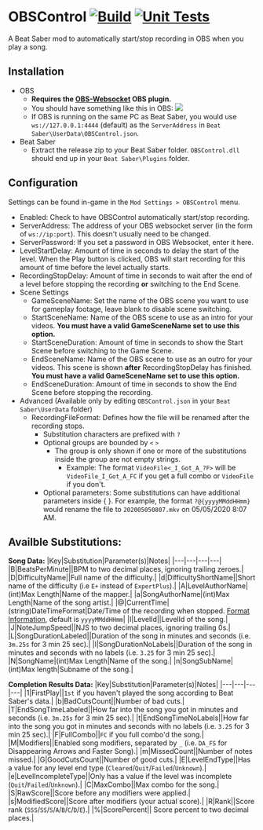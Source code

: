 # OBSControl [![Build](https://github.com/Zingabopp/OBSControl/workflows/Build/badge.svg?event=push)](https://github.com/Zingabopp/OBSControl/actions) [![Unit Tests](https://github.com/Zingabopp/OBSControl/workflows/Unit%20Tests/badge.svg?branch=master&event=push)](https://github.com/Zingabopp/OBSControl/actions)
A Beat Saber mod to automatically start/stop recording in OBS when you play a song.

## Installation
* OBS
  * **Requires the [OBS-Websocket](https://github.com/Palakis/obs-websocket/releases) OBS plugin.**
  * You should have something like this in OBS:
  ![](https://raw.githubusercontent.com/Zingabopp/OBSControl/master/Docs/OBSControl_OBS-Settings.png)
  * If OBS is running on the same PC as Beat Saber, you would use `ws://127.0.0.1:4444` (default) as the `ServerAddress` in `Beat Saber\UserData\OBSControl.json`.
* Beat Saber
  * Extract the release zip to your Beat Saber folder. `OBSControl.dll` should end up in your `Beat Saber\Plugins` folder.
  
## Configuration
Settings can be found in-game in the `Mod Settings > OBSControl` menu.
* Enabled: Check to have OBSControl automatically start/stop recording.
* ServerAddress: The address of your OBS websocket server (in the form of `ws://ip:port`). This doesn't usually need to be changed.
* ServerPassword: If you set a password in OBS Websocket, enter it here.
* LevelStartDelay: Amount of time in seconds to delay the start of the level. When the Play button is clicked, OBS will start recording for this amount of time before the level actually starts.
* RecordingStopDelay: Amount of time in seconds to wait after the end of a level before stopping the recording **or** switching to the End Scene.
* Scene Settings
  * GameSceneName: Set the name of the OBS scene you want to use for gameplay footage, leave blank to disable scene switching.
  * StartSceneName: Name of the OBS scene to use as an intro for your videos. **You must have a valid GameSceneName set to use this option.**
  * StartSceneDuration: Amount of time in seconds to show the Start Scene before switching to the Game Scene.
  * EndSceneName: Name of the OBS scene to use as an outro for your videos. This scene is shown **after** RecordingStopDelay has finished. **You must have a valid GameSceneName set to use this option.**
  * EndSceneDuration: Amount of time in seconds to show the End Scene before stopping the recording.
* Advanced (Available only by editing `OBSControl.json` in your `Beat Saber\UserData` folder)
  * RecordingFileFormat: Defines how the file will be renamed after the recording stops.
    * Substitution characters are prefixed with `?`
    * Optional groups are bounded by `<` `>`
      * The group is only shown if one or more of the substitutions inside the group are not empty strings.
        * Example: The format `VideoFile<_I_Got_A_?F>` will be `VideoFile_I_Got_A_FC` if you get a full combo or `VideoFile` if you don't.
    * Optional parameters: Some substitutions can have additional parameters inside { }. For example, the format `?@{yyyyMMddHHmm}` would rename the file to `202005050807.mkv` on 05/05/2020 8:07 AM.

Availble Substitutions:
----------------------
**Song Data:**
|Key|Substitution|Parameter(s)|Notes|
|---|---|---|---|
|B|BeatsPerMinute||BPM to two decimal places, ignoring trailing zeroes.|
|D|DifficultyName||Full name of the difficulty.|
|d|DifficultyShortName||Short name of the difficulty (i.e `E+` instead of `ExpertPlus`).|
|A|LevelAuthorName|(int)Max Length|Name of the mapper.|
|a|SongAuthorName|(int)Max Length|Name of the song artist.|
|@|CurrentTime|(string)DateTimeFormat|Date/Time of the recording when stopped. [Format Information](https://docs.microsoft.com/en-us/dotnet/standard/base-types/custom-date-and-time-format-strings), default is `yyyyMMddHHmm`|
|I|LevelId||LevelId of the song.|
|J|NoteJumpSpeed||NJS to two decimal places, ignoring trailing 0s.|
|L|SongDurationLabeled||Duration of the song in minutes and seconds (i.e. `3m.25s` for 3 min 25 sec).|
|l|SongDurationNoLabels||Duration of the song in minutes and seconds with no labels (i.e. `3.25` for 3 min 25 sec).|
|N|SongName|(int)Max Length|Name of the song.|
|n|SongSubName|(int)Max length|Subname of the song.|

**Completion Results Data:**
|Key|Substitution|Parameter(s)|Notes|
|---|---|---|---|
|1|FirstPlay||`1st` if you haven't played the song according to Beat Saber's data.|
|b|BadCutsCount||Number of bad cuts.|
|T|EndSongTimeLabeled||How far into the song you got in minutes and seconds (i.e. `3m.25s` for 3 min 25 sec).|
|t|EndSongTimeNoLabels||How far into the song you got in minutes and seconds with no labels (i.e. `3.25` for 3 min 25 sec).|
|F|FullCombo||`FC` if you full combo'd the song.|
|M|Modifiers||Enabled song modifiers, separated by `_` (i.e. `DA_FS` for Disappearing Arrows and Faster Song).|
|m|MissedCount||Number of notes missed.|
|G|GoodCutsCount||Number of good cuts.|
|E|LevelEndType||Has a value for any level end type (`Cleared`/`Quit`/`Failed`/`Unknown`).|
|e|LevelIncompleteType||Only has a value if the level was incomplete (`Quit`/`Failed`/`Unknown`).|
|C|MaxCombo||Max combo for the song.|
|S|RawScore||Score before any modifiers were applied.|
|s|ModifiedScore||Score after modifiers (your actual score).|
|R|Rank||Score rank (`SSS`/`SS`/`S`/`A`/`B`/`C`/`D`/`E`).|
|%|ScorePercent|| Score percent to two decimal places.|
